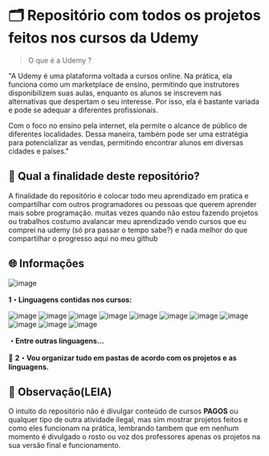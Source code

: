 # 🗂️ Repositório com todos os projetos feitos nos cursos da Udemy

> O que é a Udemy ?

"A Udemy é uma plataforma voltada a cursos online. Na prática, ela funciona como um marketplace de ensino, permitindo que instrutores disponibilizem suas aulas, enquanto os alunos se inscrevem nas alternativas que despertam o seu interesse. Por isso, ela é bastante variada e pode se adequar a diferentes profissionais.

Com o foco no ensino pela internet, ela permite o alcance de público de diferentes localidades. Dessa maneira, também pode ser uma estratégia para potencializar as vendas, permitindo encontrar alunos em diversas cidades e países."

## 💬 Qual a finalidade deste repositório? 

A finalidade do repositório é colocar todo meu aprendizado em pratica e compartilhar com outros programadores ou pessoas que querem aprender mais sobre programação. muitas vezes quando não estou fazendo projetos ou trabalhos costumo avalancar meu aprendizado vendo cursos que eu comprei na udemy (só pra passar o tempo sabe?) e nada melhor do que compartilhar o progresso aqui no meu github 

## 🌐 Informações
![image](https://img.shields.io/badge/WordPress-006E93?style=for-the-badge&logo=wordpress&logoColor=white)

 **1・Linguagens contidas nos cursos:** <p>
![image](https://img.shields.io/badge/Python-3776AB?style=for-the-badge&logo=python&logoColor=white)
![image](https://img.shields.io/badge/Django-092E20?style=for-the-badge&logo=django&logoColor=white)
![image](https://img.shields.io/badge/MySQL-00000F?style=for-the-badge&logo=mysql&logoColor=white)
![image](https://img.shields.io/badge/MariaDB-01529E?style=for-the-badge&logo=mariadb&logoColor=white)
![image](https://img.shields.io/badge/SQLite-07405E?style=for-the-badge&logo=sqlite&logoColor=white)
![image](https://img.shields.io/badge/HTML-239120?style=for-the-badge&logo=html5&logoColor=white)
![image](https://img.shields.io/badge/CSS-239120?&style=for-the-badge&logo=css3&logoColor=white)
![image](https://img.shields.io/badge/JavaScript-F7DF1E?style=for-the-badge&logo=javascript&logoColor=black)
![image](https://img.shields.io/badge/PHP-777BB4?style=for-the-badge&logo=php&logoColor=white)
![image](https://img.shields.io/badge/jQuery-0769AD?style=for-the-badge&logo=jquery&logoColor=white)
![image](https://img.shields.io/badge/Lua-2C2D72?style=for-the-badge&logo=lua&logoColor=white)
<p>
  
**・Entre outras linguagens...**

📁 **2・Vou organizar tudo em pastas de acordo com os projetos e as linguagens.**


## 🔎 **Observação(LEIA)** 
O intuito do repositório não é divulgar conteúdo de cursos **PAGOS** ou qualquer tipo de outra atividade ilegal, mas sim mostrar projetos feitos e como eles funcionam na prática, lembrando tambem que em nenhum momento é divulgado o rosto ou voz dos professores apenas os projetos na sua versão final e funcionamento.
